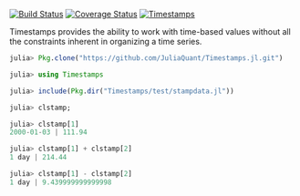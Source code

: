 [![Build Status](https://travis-ci.org/JuliaStats/Timestamps.jl.png)](https://travis-ci.org/JuliaStats/Timestamps.jl)
[![Coverage Status](https://coveralls.io/repos/JuliaStats/Timestamps.jl/badge.png?branch=master)](https://coveralls.io/r/JuliaStats/Timestamps.jl?branch=master)
[![Timestamps](http://pkg.julialang.org/badges/Timestamps_release.svg)](http://pkg.julialang.org/?pkg=Timestamps&ver=release)

Timestamps provides the ability to work with time-based values without all the constraints inherent in organizing
a time series.

````julia
julia> Pkg.clone("https://github.com/JuliaQuant/Timestamps.jl.git")

julia> using Timestamps

julia> include(Pkg.dir("Timestamps/test/stampdata.jl")) 

julia> clstamp;

julia> clstamp[1]
2000-01-03 | 111.94

julia> clstamp[1] + clstamp[2]
1 day | 214.44

julia> clstamp[1] - clstamp[2]
1 day | 9.439999999999998
````
